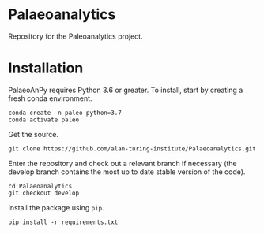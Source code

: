 # Palaeoanalytics
Repository for the Paleoanalytics project.

# Installation

PalaeoAnPy requires Python 3.6 or greater. To install, start by creating a fresh conda environment.
```
conda create -n paleo python=3.7
conda activate paleo
```

Get the source.
```
git clone https://github.com/alan-turing-institute/Palaeoanalytics.git
```

Enter the repository and check out a relevant branch if necessary (the develop branch contains the most up to date stable version of the code).
```
cd Palaeoanalytics
git checkout develop
```
Install the package using `pip`.
```
pip install -r requirements.txt
```
